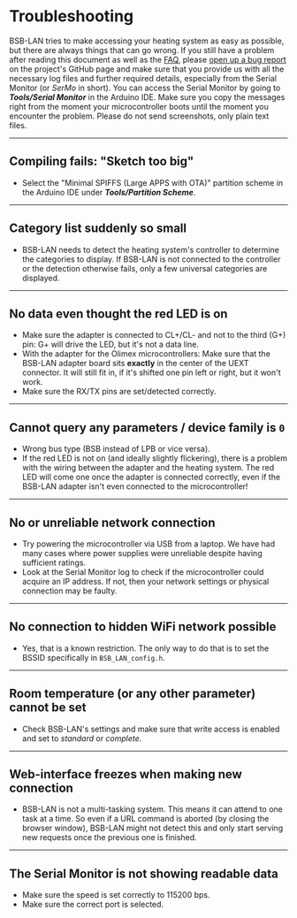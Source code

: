 # Troubleshooting

BSB-LAN tries to make accessing your heating system as easy as possible, but there are always things that can go wrong. If you still have a problem after reading this document as well as the [FAQ](faq.md), please [open up a bug report](https://github.com/fredlcore/BSB-LAN/issues/new?assignees=&labels=&projects=&template=bug_report.md&title=%5BBUG%5D) on the project's GitHub page and make sure that you provide us with all the necessary log files and further required details, especially from the Serial Monitor (or *SerMo* in short). You can access the Serial Monitor by going to ***Tools/Serial Monitor*** in the Arduino IDE. Make sure you copy the messages right from the moment your microcontroller boots until the moment you encounter the problem. Please do not send screenshots, only plain text files.

---
## Compiling fails: "Sketch too big"
- Select the "Minimal SPIFFS (Large APPS with OTA)" partition scheme in the Arduino IDE under ***Tools/Partition Scheme***.

---
## Category list suddenly so small
- BSB-LAN needs to detect the heating system's controller to determine the categories to display. If BSB-LAN is not connected to the controller or the detection otherwise fails, only a few universal categories are displayed.

---
## No data even thought the red LED is on
- Make sure the adapter is connected to CL+/CL- and not to the third (G+) pin: G+ will drive the LED, but it's not a data line.
- With the adapter for the Olimex microcontrollers: Make sure that the BSB-LAN adapter board sits **exactly** in the center of the UEXT connector. It will still fit in, if it's shifted one pin left or right, but it won't work.
- Make sure the RX/TX pins are set/detected correctly.

---
## Cannot query any parameters / device family is `0`
- Wrong bus type (BSB instead of LPB or vice versa).
- If the red LED is not on (and ideally slightly flickering), there is a problem with the wiring between the adapter and the heating system. The red LED will come one once the adapter is connected correctly, even if the BSB-LAN adapter isn't even connected to the microcontroller!

---
## No or unreliable network connection
- Try powering the microcontroller via USB from a laptop. We have had many cases where power supplies were unreliable despite having sufficient ratings.
- Look at the Serial Monitor log to check if the microcontroller could acquire an IP address. If not, then your network settings or physical connection may be faulty.

---
## No connection to hidden WiFi network possible
- Yes, that is a known restriction. The only way to do that is to set the BSSID specifically in `BSB_LAN_config.h`.

---
## Room temperature (or any other parameter) cannot be set
- Check BSB-LAN's settings and make sure that write access is enabled and set to *standard* or *complete*.

---
## Web-interface freezes when making new connection
- BSB-LAN is not a multi-tasking system. This means it can attend to one task at a time. So even if a URL command is aborted (by closing the browser window), BSB-LAN might not detect this and only start serving new requests once the previous one is finished.

---
## The Serial Monitor is not showing readable data
- Make sure the speed is set correctly to 115200 bps.
- Make sure the correct port is selected.
